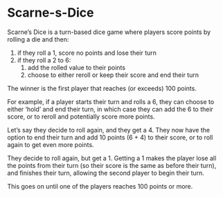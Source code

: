 # Scarne-s-Dice

Scarne’s Dice is a turn-based dice game where players score points by rolling a die and then:

1. if they roll a 1, score no points and lose their turn
2. if they roll a 2 to 6:
     1. add the rolled value to their points
     2. choose to either reroll or keep their score and end their turn

The winner is the first player that reaches (or exceeds) 100 points.

For example, if a player starts their turn and rolls a 6, they can choose to either ‘hold’ and end their turn, in which case they can add the 6 to their score, or to reroll and potentially score more points.

Let’s say they decide to roll again, and they get a 4. They now have the option to end their turn and add 10 points (6 + 4) to their score, or to roll again to get even more points.

They decide to roll again, but get a 1. Getting a 1 makes the player lose all the points from their turn (so their score is the same as before their turn), and finishes their turn, allowing the second player to begin their turn.

This goes on until one of the players reaches 100 points or more.

